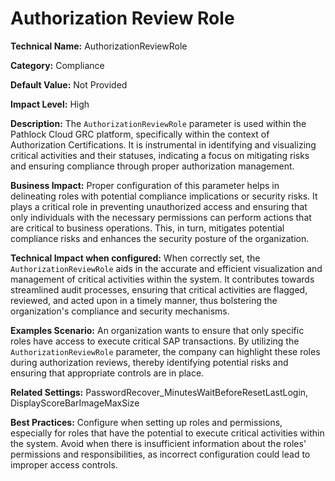 # Authorization Review Role

**Technical Name:** AuthorizationReviewRole

**Category:** Compliance

**Default Value:** Not Provided

**Impact Level:** High

**Description:** The `AuthorizationReviewRole` parameter is used within the Pathlock Cloud GRC platform, specifically within the context of Authorization Certifications. It is instrumental in identifying and visualizing critical activities and their statuses, indicating a focus on mitigating risks and ensuring compliance through proper authorization management.

**Business Impact:** Proper configuration of this parameter helps in delineating roles with potential compliance implications or security risks. It plays a critical role in preventing unauthorized access and ensuring that only individuals with the necessary permissions can perform actions that are critical to business operations. This, in turn, mitigates potential compliance risks and enhances the security posture of the organization.

**Technical Impact when configured:** When correctly set, the `AuthorizationReviewRole` aids in the accurate and efficient visualization and management of critical activities within the system. It contributes towards streamlined audit processes, ensuring that critical activities are flagged, reviewed, and acted upon in a timely manner, thus bolstering the organization's compliance and security mechanisms.

**Examples Scenario:** An organization wants to ensure that only specific roles have access to execute critical SAP transactions. By utilizing the `AuthorizationReviewRole` parameter, the company can highlight these roles during authorization reviews, thereby identifying potential risks and ensuring that appropriate controls are in place.

**Related Settings:** PasswordRecover_MinutesWaitBeforeResetLastLogin, DisplayScoreBarImageMaxSize

**Best Practices:** Configure when setting up roles and permissions, especially for roles that have the potential to execute critical activities within the system. Avoid when there is insufficient information about the roles' permissions and responsibilities, as incorrect configuration could lead to improper access controls.